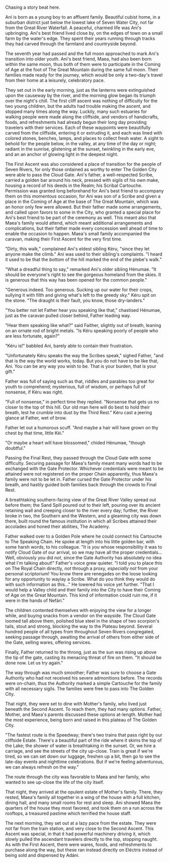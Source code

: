 Chasing a story beat here. 

Ani is born as a young boy to an affluent family. Beautiful cubist home, in a suburban district just below the lowest lake of Seven Water City, not far from the Great River Waterfall. A peaceful, charmed life was Ani's upbringing. Ani's best friend lived close by, on the edges of town on a small farm by the water's edge. They spent their years running through tracks they had carved through the farmland and countryside beyond. 

The seventh year had passed and the full moon approached to mark Ani's transition into older youth. Ani's best friend, Maea, had also been born within the same moon, thus both of them were to participate in the Coming of Age at the foot of The Great Mountain during the same full moon. Their families made ready for the journey, which would be only a two-day's travel from their home at a leisurely, celebratory pace. 

They set out in the early morning, just as the lanterns were extinguished upon the causeway by the river, and the morning glow began its triumph over the night's chill. The first cliff ascent was nothing of difficulty for the two young children, but the adults had trouble making the ascent, and stopped many times along the way. Luckily, many such estuaries for walking people were made along the cliffside, and vendors of handicrafts, foods, and refreshments had already begun their long day providing travelers with their services. Each of these waypoints were beautifully carved from the cliffside, entering it or extruding it, and each was lined with colored stones, benches, lamps, and places to collect fresh water. A sight to behold for the people below, in the valley, at any time of the day or night; radiant in the sunrise, glistening at the sunset, twinkling in the early eve, and an an anchor of glowing light in the deepest night. 

The First Ascent was also considered a place of transition for the people of Seven Rivers, for only those ordained as worthy to enter The Golden City were able to pass the Cloud Gate. Ani's father, a well-respected Scribe, carried a golden bar around his neck, pressed with sigils of his own make, housing a record of his deeds in the Realm; his Scribal Cartouche. Permission was granted long beforehand for Ani's best friend to accompany them on this momentous occasion, for Ani was son of a Scribe and given a place in the Coming of Age at the base of The Great Mountain, which was an honor only few were allowed. But their father made some arrangements, and called upon favors to some in the City, who granted a special place for Ani's best friend to be part of the ceremony as well. This meant also that Maea's family would attend, which meant additional arrangements and complications, but their father made every concession well ahead of time to enable the occasion to happen. Maea's small family accompanied the caravan, making their First Ascent for the very first time. 

"Dirty, this walk," complained Ani's eldest sibling Kéru, "since they let anyone make the climb." Ani was used to their sibling's complaints. "I heard it used to be that the *bottom* of the hill marked the end of the plebe's walk."

"What a dreadful thing to say," remarked Ani's older sibling Hénumae. "It should be everyone's right to see the gorgeous homeland from the skies. It is generous that this way has been opened for the common people."

"Generous indeed. Too generous. Sucking up our water for their crops, sullying it with filth and giving what's left to the greedy sky." Kéru spit on the stone. "The draught is their fault, you know, those dry-landers."

"You better not let Father hear you speaking like that," chastised Hénumae, just as the caravan pulled closer behind, Father leading way. 

"Hear them speaking like what?" said Faither, slightly out of breath, leaning on an ornate rod of bright metals. "Is Kéru speaking poorly of people who are less fortunate, again?"

"Kéru is!" babbled Ani, barely able to contain their frustration.

"Unfortunately Kéru speaks the way the Scribes speak," sighed Father, "and that is the way the world works, today. But you do not have to be like that, Ani. You can be any way you wish to be. That is your burden, that is your gift."

Father was full of saying such as that, riddles and parables too great for youth to comprehend; mysterious, full of wisdom, or perhaps full of nonsense, if Kéru was right. 

"Full of nonsense," in perfect time they replied. "Nonsense that gets us no closer to the top of this hill. Our old man here will do best to hold their breath, lest he crumble into dust by the Third Rest." Kéru cast a jeering glance at Father, wet of brow. 

Father let out a humorous scuff. "And maybe a hair will have grown on thy chest by that time, little Kéi."

"Or maybe a heart will have blossomed," chided Hénumae, "though doubtful."

Passing the Final Rest, they passed through the Cloud Gate with some difficulty. Securing passage for Maea's family meant many words had to be exchanged with the Gate Protector. Whichever credentials were meant to be attained were not registered on the proper Chain apparently, thus Maea's family were not to be let in. Father cursed the Gate Protector under his breath, and hastily guided both families back through the crowds to Final Rest.

A breathtaking southern-facing view of the Great River Valley spread out before them; the Sand Spill poured out to their left, pouring over its ancient retaining wall and creeping closer to the river every day; further, the River broke in two, the Southern and the Western, and a gleaming city was down there, built round the famous institution in which all Scribes attained their accolades and honed their abilities, The Academy.

Father walked over to a Golden Pole where he could connect his Cartouche to The Speaking Chain. He spoke at length into his little golden bar, with some harsh words, to his colleague. "It is *you* whose responsibility it was to notify Cloud Gate of our arrival, so we may have all the proper credentials... Well, obviously you did *not*, since the Gate Authority has absolutely no idea what I'm talking about!" Father's voice grew quieter. "I told you to place this on The Royal Chain directly, *not* through a proxy, *especially not* from your personal scriptorium! You know there are renegades on the loose looking for any opportunity to waylay a Scribe. What do you think they would do with such information as this..." He lowered his voice yet further. "That I would help a Valley child and their family into the City to have their Coming of Age on the Great Mountain. This kind of information could ruin me, if it were in the hands of Nefári."

The children contented themselves with enjoying the view for a longer while, and buying snacks from a vendor on the wayside. The Cloud Gate loomed tall above them, polished blue steel in the shape of two scorpion's tails, stout and strong, blocking the way to the Plateau beyond. Several hundred people of all types from throughout Seven Rivers congregated, seeking passage through, awaiting the arrival of others from either side of the Gate, selling wares, offering services. 

Finally, Father returned to the throng, just as the sun was rising up above the tip of the gate, casting its menacing threat of fire on them. "It should be done now. Let us try again."

The way through was much smoother; Father was sure to choose a Gate Authority who had not received his severe admonitions before. The records were on-chain, thus the Authority marked a simple Cartouche for the family with all necessary sigils. The families were free to pass into The Golden City.

That night, they were set to dine with Mother's family, who lived just beneath the Second Ascent. To reach them, they had many options. Father, Mother, and Maea's parents discussed these options at-length. Mother had the most experience, being born and raised in this plateau of The Golden City.

"The fastest route is the Speedway; there's two trains that pass right by our cliffside Estate. There's a beautiful part of the ride where it skims the top of the Lake; the shower of water is breathtaking in the sunset. Or, we hire a carriage, and see the streets of the city up-close. Train is great if we're tired, so we can set down our luggage, freshen up a bit, then go to see the late-day events and nighttime celebrations. But if we're feeling adventurous, we can always refresh on the way."

The route through the city was favorable to Maea and her family, who wanted to see up-close the life of the city itself. 

That night, they arrived at the opulent estate of Mother's family. There, they rested, Maea's family all together in a wing of the house with a full kitchen, dining hall, and many small rooms for rest and sleep. Ani showed Maea the quarters of the house they most favored, and took them on a run across the rooftops, a treasured pastime which terrified the house staff.

The next morning, they set out at a lazy pace from the estate. They were not far from the train station, and very close to the Second Ascent. This Ascent was special, in that it had powerful machinery driving it, which slowly pulled the ascendant travelers directly to the top, stopping naught. As with the First Ascent, there were wares, foods, and refreshments to purchase along the way, but these ran instead directly on Eléctris instead of being sold and dispensed by Adáni.